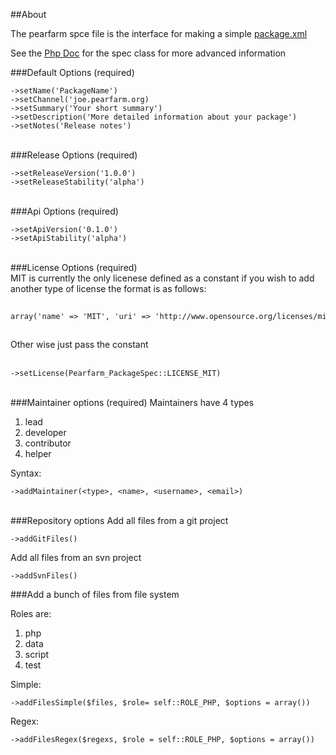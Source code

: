 ##About

The pearfarm spce file is the interface for making a simple [package.xml](http://pear.php.net/manual/en/guide.developers.package2.php)


See the [Php Doc](http://fgrehm.github.com/pearfarm/pearfarm/Pearfarm_PackageSpec.html) for the spec class for more advanced information

###Default Options (required)
<br />

	->setName('PackageName')
	->setChannel('joe.pearfarm.org)
	->setSummary('Your short summary')
	->setDescription('More detailed information about your package')
	->setNotes('Release notes')
<br />	
###Release Options (required) 
<br />

	->setReleaseVersion('1.0.0')
	->setReleaseStability('alpha')
	
<br />	
###Api Options (required)  
<br />

	->setApiVersion('0.1.0')
	->setApiStability('alpha')
<br />	
###License Options (required) 
<br /> 
MIT is currently the only licenese defined as a constant
if you wish to add another type of license the format is as follows:
<br /><br />
<pre style='font-size:12px'>array('name' => 'MIT', 'uri' => 'http://www.opensource.org/licenses/mit-license.html')</pre></span>
<br />
Other wise just pass the constant
<br /><br />

	->setLicense(Pearfarm_PackageSpec::LICENSE_MIT)
	
<br />
###Maintainer options (required)  
Maintainers have 4 types

1. lead
2. developer
3. contributor
4. helper

Syntax:

	->addMaintainer(<type>, <name>, <username>, <email>)

<br />
###Repository options
Add all files from a git project

	->addGitFiles() 
Add all files from an svn project
	
	->addSvnFiles()

###Add a bunch of files from file system

Roles are:

1. php
2. data
3. script
4. test

Simple:

	->addFilesSimple($files, $role= self::ROLE_PHP, $options = array())
	
Regex:

	->addFilesRegex($regexs, $role = self::ROLE_PHP, $options = array())